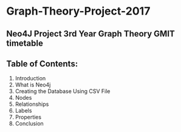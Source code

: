 # Graph-Theory-Project-2017
## Neo4J Project 3rd Year Graph Theory GMIT timetable

## Table of Contents:

1. Introduction
1. What is Neo4j
1. Creating the Database Using CSV File
1. Nodes
1. Relationships
1. Labels
1. Properties
1. Conclusion
